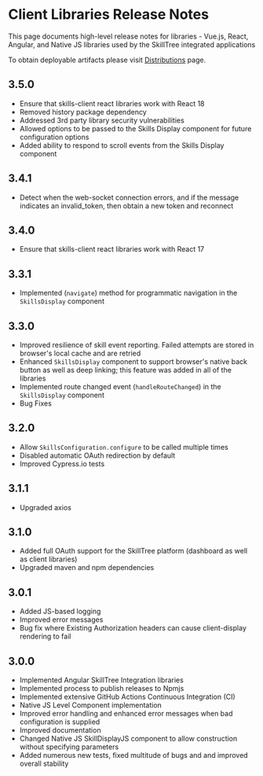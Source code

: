 # Client Libraries Release Notes

This page documents high-level release notes for <external-url label="SkillTree Client" url="https://github.com/NationalSecurityAgency/skills-client" /> libraries - Vue.js, React, Angular, and Native JS libraries used by the SkillTree integrated applications

<conditional visibilityFlag="showInstallGuide">

To obtain deployable artifacts please visit [Distributions](/dashboard/install-guide/distributions.html) page.

</conditional>

## 3.5.0 <release-date date="Sep. 2022" />
- Ensure that skills-client react libraries work with React 18
- Removed history package dependency
- Addressed 3rd party library security vulnerabilities
- Allowed options to be passed to the Skills Display component for future configuration options
- Added ability to respond to scroll events from the Skills Display component

## 3.4.1 <release-date date="Dec. 2021" />
- Detect when the web-socket connection errors, and if the message indicates an invalid_token, then obtain a new token and reconnect

## 3.4.0 <release-date date="Nov. 2021" />
- Ensure that skills-client react libraries work with React 17

## 3.3.1 <release-date date="Jul. 2021" />
- Implemented (``navigate``) method for programmatic navigation in the ``SkillsDisplay`` component 

## 3.3.0 <release-date date="Jun. 2021" />
- Improved resilience of skill event reporting. Failed attempts are stored in browser's local cache and are retried
- Enhanced ``SkillsDisplay`` component to support browser's native back button as well as deep linking; this feature was added in all of the libraries
- Implemented route changed event (``handleRouteChanged``) in the ``SkillsDisplay`` component 
- Bug Fixes

## 3.2.0 <release-date date="Apr. 2021" />
- Allow ``SkillsConfiguration.configure`` to be called multiple times
- Disabled automatic OAuth redirection by default
- Improved Cypress.io tests

## 3.1.1 <release-date date="Dec. 2020" />
- Upgraded axios

## 3.1.0 <release-date date="Dec. 2020" />
- Added full OAuth support for the SkillTree platform (dashboard as well as client libraries)
- Upgraded maven and npm dependencies

## 3.0.1 <release-date date="Sep. 2020" />
- Added JS-based logging
- Improved error messages
- Bug fix where Existing Authorization headers can cause client-display rendering to fail

## 3.0.0 <release-date date="Sep. 2020" />
- Implemented Angular SkillTree Integration libraries
- Implemented process to publish releases to Npmjs
- Implemented extensive GitHub Actions Continuous Integration (CI)
- Native JS Level Component implementation
- Improved error handling and enhanced error messages when bad configuration is supplied
- Improved documentation
- Changed Native JS SkillDisplayJS component to allow construction without specifying parameters
- Added numerous new tests, fixed multitude of bugs and and improved overall stability


